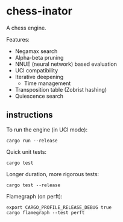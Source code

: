 # chess-inator

A chess engine.

Features:
- Negamax search
- Alpha-beta pruning
- NNUE (neural network) based evaluation
- UCI compatibility
- Iterative deepening
    - Time management
- Transposition table (Zobrist hashing)
- Quiescence search

## instructions

To run the engine (in UCI mode):

    cargo run --release

Quick unit tests:

    cargo test

Longer duration, more rigorous tests:

    cargo test --release

Flamegraph (on perft):

    export CARGO_PROFILE_RELEASE_DEBUG true
    cargo flamegraph --test perft
